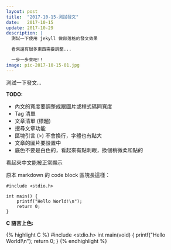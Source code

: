 ```yaml
---
layout: post
title:  "2017-10-15-測試發文"
date:   2017-10-15
update: 2017-10-29
description: |
  測試一下使用 jekyll 做部落格的發文效果

  看來還有很多東西需要調整...

  一步一步來吧!!
image: pic-2017-10-15-01.jpg
---
```

<p class="intro">測試一下發文...</p>

**TODO:**
- 內文的寬度要調整成跟圖片或程式碼同寬度
- Tag 清單
- 文章清單 (標題)
- 搜尋文章功能
- 區塊引言 (>) 不會換行，字體也有點大
- 文章的圖片要設置中
- 底色不要是白色的，看起來有點刺眼，換個稍微柔和點的

看起來中文能被正常顯示

原本 markdown 的 code block 區塊長這樣：

```
#include <stdio.h>

int main() {
    printf("Hello World!\n");
    return 0;
}
```

**C 語言上色:**

{% highlight C %}
#include <stdio.h>
int main(void) {
    printf("Hello World!\n");
    return 0;
}
{% endhighlight %}